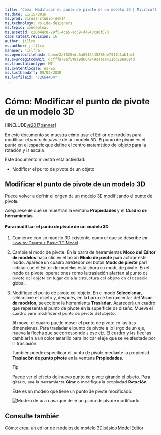 ```yaml
---
title: 'Cómo: Modificar el punto de pivote de un modelo 3D | Microsoft Docs'
ms.date: 11/15/2016
ms.prod: visual-studio-dev14
ms.technology: vs-ide-designers
ms.topic: conceptual
ms.assetid: c20b4ec8-29f5-4ca5-bc39-d4548ca6f573
caps.latest.revision: 16
author: jillre
ms.author: jillfra
manager: jillfra
ms.openlocfilehash: baeae2af825edc6a0032445288de7311b1ab1ae1
ms.sourcegitcommit: 6cfffa72af599a9d667249caaaa411bb28ea69fd
ms.translationtype: MT
ms.contentlocale: es-ES
ms.lasthandoff: 09/02/2020
ms.locfileid: "72664404"
---
```

# <a name="how-to-modify-the-pivot-point-of-a-3-d-model"></a>Cómo: Modificar el punto de pivote de un modelo 3D
[!INCLUDE[vs2017banner](../includes/vs2017banner.md)]

En este documento se muestra cómo usar el Editor de modelos para modificar el *punto de pivote* de un modelo 3D. El punto de pivote es el punto en el espacio que define el centro matemático del objeto para la rotación y la escala.

 Este documento muestra esta actividad:

- Modificar el punto de pivote de un objeto

## <a name="modifying-the-pivot-point-of-a-3-d-model"></a>Modificar el punto de pivote de un modelo 3D
 Puede volver a definir el origen de un modelo 3D modificando el punto de pivote.

 Asegúrese de que se muestran la ventana **Propiedades** y el **Cuadro de herramientas**.

#### <a name="to-modify-the-pivot-point-of-a-3-d-model"></a>Para modificar el punto de pivote de un modelo 3D

1. Comience con un modelo 3D existente, como el que se describe en [How to: Create a Basic 3D Model](../designers/how-to-create-a-basic-3-d-model.md).

2. Cambie al modo de pivote. En la barra de herramientas **Modo del Editor de modelos** haga clic en el botón **Modo de pivote** para activar este modo. Aparece un cuadro alrededor del botón **Modo de pivote** para indicar que el Editor de modelos está ahora en modo de pivote. En el modo de pivote, operaciones como la traslación afectan al punto de pivote del objeto en lugar de a la estructura del objeto en el espacio global.

3. Modifique el punto de pivote del objeto. En el modo **Seleccionar**, seleccione el objeto y, después, en la barra de herramientas del **Visor de modelos**, seleccione la herramienta **Trasladar**. Aparecerá un cuadro que representa el punto de pivote en la superficie de diseño. Mueva el cuadro para modificar el punto de pivote del objeto.

    Al mover el cuadro puede mover el punto de pivote en las tres dimensiones. Para trasladar el punto de pivote a lo largo de un eje, mueva la flecha que se corresponde a ese eje. El cuadro y las flechas cambiarán a un color amarillo para indicar el eje que se ve afectado por la traslación.

    También puede especificar el punto de pivote mediante la propiedad **Traslación de punto pivote** en la ventana **Propiedades**.

   > [!TIP]
   > Puede ver el efecto del nuevo punto de pivote girando el objeto. Para girarlo, use la herramienta **Girar** o modifique la propiedad **Rotación**.

   Este es un modelo que tiene un punto de pivote modificado:

   ![Modelo de una casa que tiene un punto de pivote modificado](../designers/media/digit-modified-model.png "Digit-Modified-Model")

## <a name="see-also"></a>Consulte también
 [Cómo: crear un editor de modelos de modelo 3D básico](../designers/how-to-create-a-basic-3-d-model.md) [Model Editor](../designers/model-editor.md)
